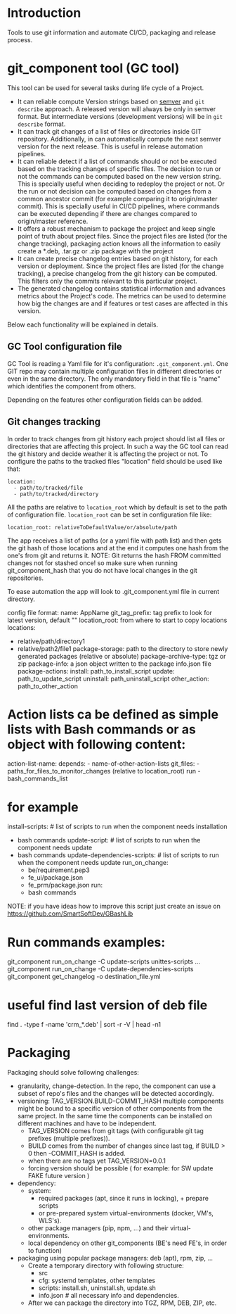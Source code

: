 # Introduction
Tools to use git information and automate CI/CD, packaging and release process.

# git_component tool (GC tool)
This tool can be used for several tasks during life cycle of a Project.
- It can reliable compute Version strings based on [semver](https://semver.org) and `git describe` approach. A released version will always be only in semver format. But intermediate versions (development versions) will be in `git describe` format.
- It can track git changes of a list of files or directories inside GIT repository. Additionally, in can automatically compute the next semver version for the next release. This is useful in release automation pipelines.
- It can reliable detect if a list of commands should or not be executed based on the tracking changes of specific files. The decision to run or not the commands can be computed based on the new version string. This is specially useful when deciding to redeploy the project or not. Or the run or not decision can be computed based on changes from a common ancestor commit (for example comparing it to origin/master commit). This is specially useful in CI/CD pipelines, where commands can be executed depending if there are changes compared to origin/master reference.
- It offers a robust mechanism to package the project and keep single point of truth about project files. Since the project files are listed (for the change tracking), packaging action knows all the information to easily create a *.deb, .tar.gz or .zip package with the project
- It can create precise changelog entries based on git history, for each version or deployment. Since the project files are listed (for the change tracking), a precise changelog from the git history can be computed. This filters only the commits relevant to this particular project.
- The generated changelog contains statistical information and advances metrics about the Project's code. The metrics can be used to determine how big the changes are and if features or test cases are affected in this version.

Below each functionality will be explained in details.

## GC Tool configuration file

GC Tool is reading a Yaml file for it's configuration: `.git_component.yml`. One GIT repo may contain multiple configuration files
in different directories or even in the same directory.
The only mandatory field in that file is "name" which identifies the component from others.

Depending on the features other configuration fields can be added.

## Git changes tracking

In order to track changes from git history each project should list all files or directories that are affecting this project.
In such a way the GC tool can read the git history and decide weather it is affecting the project or not.
To configure the paths to the tracked files "location" field should be used like that:
```
location:
  - path/to/tracked/file
  - path/to/tracked/directory
```

All the paths are relative to `location_root` which by default is set to the path of configuration file. `location_root` can be set in configuration file like:
```
location_root: relativeToDefaultValue/or/absolute/path
```



The app receives a list of paths (or a yaml file with path list) and then gets the git hash of those locations and at
the end it computes one hash from the one's from git and returns it.
NOTE: Git returns the hash FROM committed changes not for stashed once! so make sure when running
git_component_hash that you do not have local changes in the git repositories.

To ease automation the app will look to .git_component.yml file in current directory.

config file format:
name: AppName
git_tag_prefix: tag prefix to look for latest version, default ""
location_root:  from where to start to copy locations
locations:
  - relative/path/directory1
  - relative/path2/file1
package-storage: path to the directory to store newly generated packages (relative or absolute)
package-archive-type: tgz or zip
package-info: a json object written to the package info.json file
package-actions:
  install: path_to_install_script
  update: path_to_update_script
  uninstall: path_uninstall_script
  other_action: path_to_other_action

# Action lists ca be defined as simple lists with Bash commands or as object with following content:
action-list-name:
  depends:
    - name-of-other-action-lists
  git_files:
    - paths_for_files_to_monitor_changes (relative to location_root)
  run
    - bash_commands_list

# for example
install-scripts: # list of scripts to run when the component needs installation
  - bash commands
update-script:  # list of scripts to run when the component needs update
  - bash commands
update-dependencies-scripts:  # list of scripts to run when the component needs update
  run_on_change:
    - be/requirement.pep3
    - fe_ui/package.json
    - fe_prm/package.json
  run:
    - bash commands


NOTE: if you have ideas how to improve this script just create an issue on https://github.com/SmartSoftDev/GBashLib

# Run commands examples:

git_component run_on_change -C update-scripts unittes-scripts ...
git_component run_on_change -C update-dependencies-scripts
git_component get_changelog -o destination_file.yml

# useful find last version of deb file
find . -type f -name 'crm_*.deb' | sort -r -V  | head -n1

# Packaging

Packaging should solve following challenges:

* granularity, change-detection. In the repo, the component can use a subset of repo's files and the changes will be detected accordingly.
* versioning: TAG_VERSION.BUILD-COMMIT_HASH multiple components might be bound to a specific version of other components from the same project. In the same time the components can be installed on different machines and have to be independent.
  * TAG_VERSION comes from git tags (with configurable git tag prefixes (multiple prefixes)).
  * BUILD comes from the number of changes since last tag, if BUILD > 0 then -COMMIT_HASH is added.
  * when there are no tags yet TAG_VERSION=0.0.1
  * forcing version should be possible ( for example: for SW update FAKE future version )
* dependency:
  * system:
    * required packages (apt, since it runs in locking), + prepare scripts
    * or pre-prepared system virtual-environments (docker, VM's, WLS's).
  * other package managers (pip, npm, ...) and their virtual-environments.
  * local dependency on other git_components  (BE's need FE's, in order to function)
* packaging using popular package managers: deb (apt), rpm, zip, ...
  - Create a temporary directory with following structure:
    - src
    - cfg: systemd templates, other templates
    - scripts: install.sh, uninstall.sh, update.sh
    - info.json  # all necessary info and dependencies.
  - After we can package the directory into TGZ, RPM, DEB, ZIP, etc.
